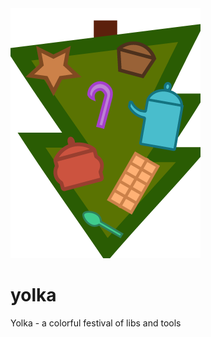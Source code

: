 <img src="https://github.com/arsysop/yolka/blob/main/.yolka/images/icons/logo_400.png"/>

# yolka
Yolka - a colorful festival of libs and tools
